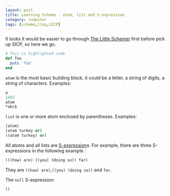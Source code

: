 ```yaml
---
layout: post
title: Learning Scheme - atom, list and S-expression
category: computer
tags: [scheme,lisp,SICP]
---
```


It looks it would be easier to go through [The Little Schemer](https://mitpress.mit.edu/books/little-schemer) first before pick up SICP, so here we go.


```ruby
# This is highlighted code
def foo
  puts 'foo'
end
```


`atom` is the most basic building block,  it could be a letter, a string of digits, a string of characters.  Examples:


```scheme
a
1492
atom
*abc$
```


`list` is one or more atom enclosed by parentheses. Examples:


```scheme
(atom)
(atom turkey or)
((atom turkey) or)

```

All atoms and all lists are [S-expression](http://en.wikipedia.org/wiki/S-expression)s. For example, there are three S-expressions in the following example :

```scheme
(((how) are) ((you) (doing so)) far)

```

They are `((how) are)`,`((you) (doing so))` and `far`.

The `null` S-expression:

```scheme
()
```
